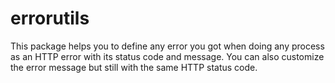 # errorutils
This package helps you to define any error you got when doing any process as an HTTP error with its status code and message. You can also customize the error message but still with the same HTTP status code.

